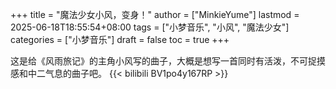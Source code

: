 +++
title = "魔法少女小风，变身！"
author = ["MinkieYume"]
lastmod = 2025-06-18T18:55:54+08:00
tags = ["小梦音乐", "小风", "魔法少女"]
categories = ["小梦音乐"]
draft = false
toc = true
+++

这是给《风雨旅记》的主角小风写的曲子，大概是想写一首同时有活泼，不可捉摸感和中二气息的曲子吧。
{{&lt; bilibili BV1po4y167RP &gt;}}
